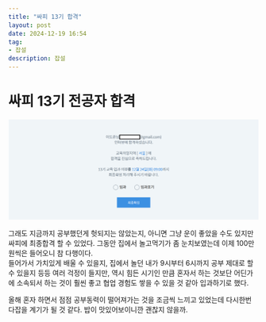 ```yaml
---
title: "싸피 13기 합격"
layout: post
date: 2024-12-19 16:54
tag:
- 잡설
description: 잡설
---  
```


# 싸피 13기 전공자 합격  

![합격](/assets/img/싸피합.png)  

그래도 지금까지 공부했던게 헛되지는 않았는지, 아니면 그냥 운이 좋았을 수도 있지만 싸피에 최종합격 할 수 있었다. 그동안 집에서 놀고먹기가 좀 눈치보였는데 이제 100만원씩은 들어오니 참 다행이다.  
들어가서 가치있게 배울 수 있을지, 집에서 놀던 내가 9시부터 6시까지 공부 제대로 할 수 있을지 등등 여러 걱정이 들지만, 역시 힘든 시기인 만큼 혼자서 하는 것보단 어딘가에 소속되서 하는 것이 훨씬 좋고 협업 경험도 쌓을 수 있을 것 같아 입과하기로 했다.  

올해 혼자 하면서 점점 공부동력이 떨어져가는 것을 조금씩 느끼고 있었는데 다시한번 다잡을 계기가 될 것 같다. 밥이 맛있어보이니깐 괜찮지 않을까.
